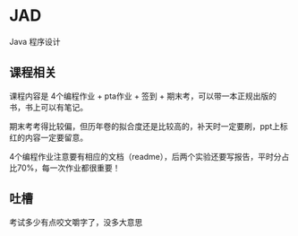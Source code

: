 # JAD
Java 程序设计

## 课程相关
课程内容是 4个编程作业 + pta作业 + 签到 + 期末考，可以带一本正规出版的书，书上可以有笔记。

期末考考得比较偏，但历年卷的拟合度还是比较高的，补天时一定要刷，ppt上标红的内容一定要留意。

4个编程作业注意要有相应的文档（readme），后两个实验还要写报告，平时分占比70%，每一次作业都很重要！

## 吐槽
考试多少有点咬文嚼字了，没多大意思
